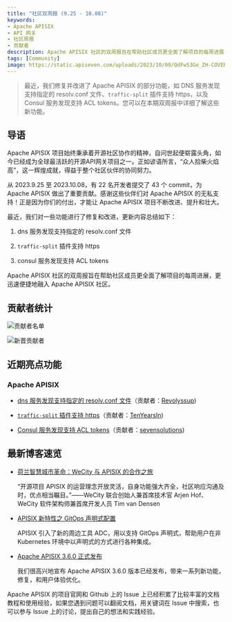 ```yaml
---
title: "社区双周报 (9.25 - 10.08)"
keywords: 
- Apache APISIX
- API 网关
- 社区周报
- 贡献者
description: Apache APISIX 社区的双周报旨在帮助社区成员更全面了解项目的每周进展，更迅速便捷地融入 Apache APISIX 社区。
tags: [Community]
image: https://static.apiseven.com/uploads/2023/10/09/QdFwS3Ge_ZH-COVER.png
---
```


> 最近，我们修复并改进了 Apache APISIX 的部分功能，如 DNS 服务发现支持指定的 resolv.conf 文件、`traffic-split` 插件支持 https，以及 Consul 服务发现支持 ACL tokens。您可以在本期双周报中详细了解这些新功能。
<!--truncate-->

## 导语

Apache APISIX 项目始终秉承着开源社区协作的精神，自问世起便崭露头角，如今已经成为全球最活跃的开源API网关项目之一。正如谚语所言，“众人拾柴火焰高”，这一辉煌成就，得益于整个社区伙伴的协同努力。

从 2023.9.25 至 2023.10.08，有 22 名开发者提交了 43 个 commit，为 Apache APISIX 做出了重要贡献。感谢这些伙伴们对 Apache APISIX 的无私支持！正是因为你们的付出，才能让 Apache APISIX 项目不断改进、提升和壮大。

最近，我们对一些功能进行了修复和改进，更新内容总结如下：

1. dns 服务发现支持指定的 resolv.conf 文件

2. `traffic-split` 插件支持 https

3. consul 服务发现支持 ACL tokens

Apache APISIX 社区的双周报旨在帮助社区成员更全面了解项目的每周进展，更迅速便捷地融入 Apache APISIX 社区。

## 贡献者统计

![贡献者名单](https://static.apiseven.com/uploads/2023/10/09/1r8sLlzK_LIST.png)

![新晋贡献者](https://static.apiseven.com/uploads/2023/10/09/xO6LPFNm_NEW.png)

## 近期亮点功能

### Apache APISIX

- [dns 服务发现支持指定的 resolv.conf 文件](https://github.com/apache/apisix/pull/9770)（贡献者：[Revolyssup](https://github.com/Revolyssup))

- [`traffic-split` 插件支持 https](https://github.com/apache/apisix/pull/9115)（贡献者：[TenYearsIn](https://github.com/TenYearsIn))

- [Consul 服务发现支持 ACL tokens](https://github.com/apache/apisix/pull/10278)（贡献者：[sevensolutions](https://github.com/sevensolutions))

## 最新博客速览

- [荷兰智慧城市革命：WeCity 与 APISIX 的合作之旅](https://apisix.apache.org/zh/blog/2023/10/09/wecity-uses-apisix/)

  “开源项目 APISIX 的运营理念开放灵活，自身功能强大齐全，社区响应沟通及时，优点相当瞩目。”——WeCity 联合创始人兼首席技术官 Arjen Hof、WeCity 软件架构师兼首席开发人员 Tim van Densen

- [APISIX 新特性之 GitOps 声明式配置](https://apisix.apache.org/zh/blog/2023/10/07/apisix-gitops-adc/)

  APISIX 引入了新的周边工具 ADC，用以支持 GitOps 声明式，帮助用户在非 Kubernetes 环境中以声明式的方式进行各种集成。

- [Apache APISIX 3.6.0 正式发布](https://apisix.apache.org/zh/blog/2023/10/05/release-apache-apisix-3.6.0/)

  我们很高兴地宣布 Apache APISIX 3.6.0 版本已经发布，带来一系列新功能，修复，和用户体验优化。

Apache APISIX 的项目官网和 Github 上的 Issue 上已经积累了比较丰富的文档教程和使用经验，如果您遇到问题可以翻阅文档，用关键词在 Issue 中搜索，也可以参与 Issue 上的讨论，提出自己的想法和实践经验。
